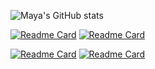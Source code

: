 ![Maya's GitHub stats](https://github-readme-stats.vercel.app/api?username=msatori&show_icons=true&theme=tokyonight)
 

[![Readme Card](https://github-readme-stats.vercel.app/api/pin/?username=msatori&repo=maya-santiago&theme=jolly)](https://github.com/msatori/maya-santiago) [![Readme Card](https://github-readme-stats.vercel.app/api/pin/?username=jess-smith49&repo=dev-tools&theme=tokyonight)](https://github.com/jess-smith49/dev-tools)

[![Readme Card](https://github-readme-stats.vercel.app/api/pin/?username=msatori&repo=budgie-the-tracker&theme=jolly)](https://github.com/msatori/budgie-the-tracker) [![Readme Card](https://github-readme-stats.vercel.app/api/pin/?username=msatori&repo=book-search&theme=tokyonight)](https://github.com/msatori/book-search)
